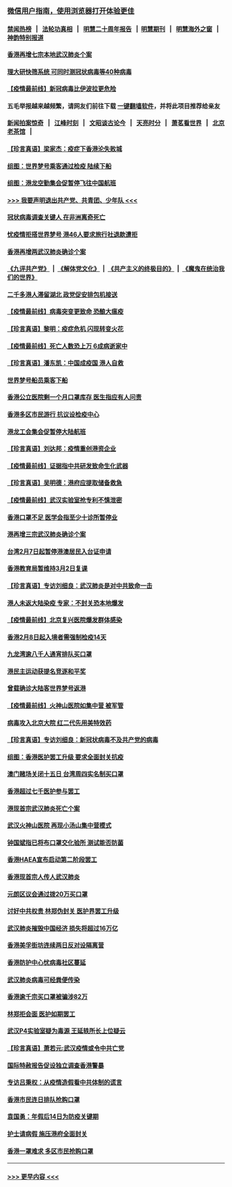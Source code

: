 ### [微信用户指南，使用浏览器打开体验更佳](https://github.com/gfw-breaker/banned-news1/blob/master/indexes/wechat-guide.md?t=0)
#### [禁闻热榜](热点新闻.md?t=0)  &nbsp;&nbsp;|&nbsp;&nbsp; [法轮功真相](https://github.com/gfw-breaker/truth/blob/master/README.md?t=0) &nbsp;&nbsp;|&nbsp;&nbsp; [明慧二十周年报告](https://github.com/gfw-breaker/mh-reports/blob/master/README.md?t=0) &nbsp;&nbsp;|&nbsp;&nbsp;[明慧期刊](https://github.com/gfw-breaker/mh-qikan) &nbsp;&nbsp;|&nbsp;&nbsp; [明慧海外之窗](https://github.com/gfw-breaker/mh-news/blob/master/README.md?t=0) &nbsp;&nbsp;|&nbsp;&nbsp; [神韵特别报道](https://github.com/gfw-breaker/mh-news/blob/master/shenyun.md?t=0)
#### [香港再增七宗本地武汉肺炎个案](../pages/nsc415/n11862405.md?t=02122311) 
#### [理大研快筛系统 可同时测冠状病毒等40种病毒](../pages/nsc415/n11862376.md?t=02122311) 
#### [【疫情最前线】新冠病毒比伊波拉更危险](../pages/nsc415/n11862199.md?t=02122311) 
#### 五毛举报越来越频繁，请网友们前往下载 [一键翻墙软件](https://github.com/gfw-breaker/ssr-accounts)，并将此项目推荐给亲友
#### [新闻拍案惊奇](https://github.com/gfw-breaker/banned-news1/blob/master/pages/link4.md) &nbsp;&nbsp;|&nbsp;&nbsp; [江峰时刻](https://github.com/gfw-breaker/banned-news1/blob/master/pages/link4.md) &nbsp;&nbsp;|&nbsp;&nbsp; [文昭谈古论今](https://github.com/gfw-breaker/banned-news1/blob/master/pages/link4.md) &nbsp;&nbsp;|&nbsp;&nbsp; [天亮时分](https://github.com/gfw-breaker/banned-news1/blob/master/pages/link4.md) &nbsp;&nbsp;|&nbsp;&nbsp; [萧茗看世界](https://github.com/gfw-breaker/banned-news1/blob/master/pages/link4.md) &nbsp;&nbsp;|&nbsp;&nbsp; [北京老茶馆](https://github.com/gfw-breaker/banned-news1/blob/master/pages/link4.md) &nbsp;&nbsp;|&nbsp;&nbsp; 
#### [【珍言真语】梁家杰：疫症下香港沦失败城](../pages/nsc415/n11861588.md?t=02122311) 
#### [组图：世界梦号乘客通过检疫 陆续下船](../pages/nsc415/n11858302.md?t=02122311) 
#### [组图：港龙空勤集会促暂停飞往中国航班](../pages/nsc415/n11858190.md?t=02122311) 
#### [>>> 我要声明退出共产党、共青团、少年队 <<<](https://github.com/begood0513/goodnews/blob/master/quit/letter.md) 
#### [冠状病毒调查关键人 在非洲离奇死亡](../pages/nsc415/n11859798.md?t=02122311) 
#### [忧疫情拒搭世界梦号 港46人要求旅行社退款遭拒](../pages/nsc415/n11859849.md?t=02122311) 
#### [香港再增两武汉肺炎确诊个案](../pages/nsc415/n11859833.md?t=02122311) 
#### [《九评共产党》](https://github.com/begood0513/9ping.md/blob/master/README.md) &nbsp;|&nbsp; [《解体党文化》](../../../../jtdwh.md/blob/master/README.md)  &nbsp;|&nbsp; [《共产主义的终极目的》](../../../../gczydzjmd.md/blob/master/README.md) &nbsp;|&nbsp; [《魔鬼在统治我们的世界》](../../../../mgztzwmdsj.md/blob/master/README.md) 
#### [二千多港人滞留湖北 政党促安排包机接送](../pages/nsc415/n11859831.md?t=02122311) 
#### [【疫情最前线】病毒突变更致命 恐酿大瘟疫](../pages/nsc415/n11859604.md?t=02122311) 
#### [【珍言真语】黎明：疫症危机 闪现转变火花](../pages/nsc415/n11859199.md?t=02122311) 
#### [【疫情最前线】死亡人数恐上万 6成病逝家中](../pages/nsc415/n11856687.md?t=02122311) 
#### [【珍言真语】潘东凯：中国成疫国 港人自救](../pages/nsc415/n11856962.md?t=02122311) 
#### [世界梦号船员乘客下船](../pages/nsc415/n11856883.md?t=02122311) 
#### [香港公立医院剩一个月口罩库存 医生指应有人问责](../pages/nsc415/n11856875.md?t=02122311) 
#### [香港多区市民游行 抗议设检疫中心](../pages/nsc415/n11856866.md?t=02122311) 
#### [港龙工会集会促暂停大陆航班](../pages/nsc415/n11856840.md?t=02122311) 
#### [【珍言真语】刘达邦：疫情重创港资企业](../pages/nsc415/n11854274.md?t=02122311) 
#### [【疫情最前线】证据指中共研发致命生化武器](../pages/nsc415/n11853087.md?t=02122311) 
#### [【珍言真语】吴明德：港府应提取储备救急](../pages/nsc415/n11852734.md?t=02122311) 
#### [【疫情最前线】武汉实验室抢专利不慎泄密](../pages/nsc415/n11850310.md?t=02122311) 
#### [香港口罩不足 医学会指至少十诊所暂停业](../pages/nsc415/n11850301.md?t=02122311) 
#### [港再增三宗武汉肺炎确诊个案](../pages/nsc415/n11850328.md?t=02122311) 
#### [台湾2月7日起暂停港澳居民入台证申请](../pages/nsc415/n11850304.md?t=02122311) 
#### [香港教育局暂维持3月2日复课](../pages/nsc415/n11850260.md?t=02122311) 
#### [【珍言真语】专访刘细良：武汉肺炎是对中共致命一击](../pages/nsc415/n11849934.md?t=02122311) 
#### [港人未返大陆染疫 专家：不封关恐本地爆发](../pages/nsc415/n11848021.md?t=02122311) 
#### [【疫情最前线】北京复兴医院爆发群体感染](../pages/nsc415/n11847626.md?t=02122311) 
#### [香港2月8日起入境者需强制检疫14天](../pages/nsc415/n11847658.md?t=02122311) 
#### [九龙湾逾八千人通宵排队买口罩](../pages/nsc415/n11847647.md?t=02122311) 
#### [港民主运动获提名竞逐和平奖](../pages/nsc415/n11847633.md?t=02122311) 
#### [曾载确诊大陆客世界梦号返港](../pages/nsc415/n11847608.md?t=02122311) 
#### [【疫情最前线】火神山医院如集中营 被军管](../pages/nsc415/n11847524.md?t=02122311) 
#### [病毒攻入北京大院 红二代先用美特效药](../pages/nsc415/n11847427.md?t=02122311) 
#### [【珍言真语】专访刘细良：新冠状病毒不及共产党的病毒](../pages/nsc415/n11847164.md?t=02122311) 
#### [组图：香港医护罢工升级 要求全面封关抗疫](../pages/nsc415/n11844107.md?t=02122311) 
#### [澳门赌场关闭十五日 台湾周四实名制买口罩](../pages/nsc415/n11845083.md?t=02122311) 
#### [香港超过七千医护参与罢工](../pages/nsc415/n11845051.md?t=02122311) 
#### [港现首宗武汉肺炎死亡个案](../pages/nsc415/n11844998.md?t=02122311) 
#### [武汉火神山医院 再现小汤山集中营模式](../pages/nsc415/n11844763.md?t=02122311) 
#### [钟国斌指已将布口罩交化验所 测试能否防菌](../pages/nsc415/n11842783.md?t=02122311) 
#### [香港HAEA宣布启动第二阶段罢工](../pages/nsc415/n11842723.md?t=02122311) 
#### [香港现首宗人传人武汉肺炎](../pages/nsc415/n11842766.md?t=02122311) 
#### [元朗区议会通过拨20万买口罩](../pages/nsc415/n11842754.md?t=02122311) 
#### [讨好中共权贵 林郑伪封关 医护界罢工升级](../pages/nsc415/n11842359.md?t=02122311) 
#### [武汉肺炎摧毁中国经济 损失将超过16万亿](../pages/nsc415/n11839723.md?t=02122311) 
#### [香港美孚街坊连续两日反对设隔离营](../pages/nsc415/n11839962.md?t=02122311) 
#### [香港防护中心忧病毒社区蔓延](../pages/nsc415/n11839933.md?t=02122311) 
#### [武汉肺炎病毒可经粪便传染](../pages/nsc415/n11839939.md?t=02122311) 
#### [香港逾千宗买口罩被骗涉82万](../pages/nsc415/n11839914.md?t=02122311) 
#### [林郑拒会面 医护如期罢工](../pages/nsc415/n11839892.md?t=02122311) 
#### [武汉P4实验室疑为毒源 王延轶所长上位疑云](../pages/nsc415/n11835543.md?t=02122311) 
#### [【珍言真语】萧若元:武汉疫情或令中共亡党](../pages/nsc415/n11829394.md?t=02122311) 
#### [国际特赦报告促设独立调查香港警暴](../pages/nsc415/n11833845.md?t=02122311) 
#### [专访吕秉权：从疫情造假看中共体制的谎言](../pages/nsc415/n11833813.md?t=02122311) 
#### [香港市民连日排队抢购口罩](../pages/nsc415/n11833794.md?t=02122311) 
#### [袁国勇：年假后14日为防疫关键期](../pages/nsc415/n11831088.md?t=02122311) 
#### [护士请病假 施压港府全面封关](../pages/nsc415/n11831030.md?t=02122311) 
#### [香港一罩难求 多区市民抢购口罩](../pages/nsc415/n11831002.md?t=02122311) 

----
#### [ >>> 更早内容 <<< ](../indexes/nsc415-earlier.md)
